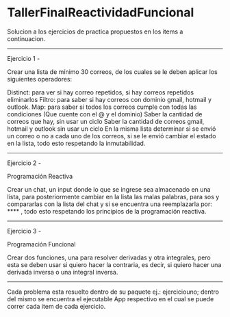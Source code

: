 # TallerFinalReactividadFuncional

Solucion a los ejercicios de practica propuestos en los items a continuacion. 

------------------------------------------------------------------------------------------------------------------------------------------------------
Ejercicio 1 - 



Crear una lista de mínimo 30 correos, de los cuales se le deben aplicar los siguientes operadores:

Distinct: para ver si hay correo repetidos, si hay correos repetidos eliminarlos
Filtro: para saber si hay correos con dominio gmail, hotmail y outlook.
Map: para saber si todos los correos cumple con todas las condiciones (Que cuente con el @ y el dominio)
Saber la cantidad de correos que hay, sin usar un ciclo
Saber la cantidad de correos gmail, hotmail y outlook sin usar un ciclo
En la misma lista determinar si se envió un correo o no a cada uno de los correos, si se le envió cambiar el estado en la lista, todo esto respetando la inmutabilidad.


----------------------------------------------------------------------------------------------------------------------------------------------------------

Ejercicio 2 -


Programación Reactiva

Crear un chat, un input donde lo que se ingrese sea almacenado en una lista, para posteriormente cambiar en la lista las malas palabras, para sos y compararlas con la lista del chat y si se encuentra una reemplazarla por: **** , todo esto respetando los principios de la programación reactiva.

----------------------------------------------------------------------------------------------------------------------------------------------------------

Ejercicio 3 -  

Programación Funcional

Crear dos funciones, una para resolver derivadas y otra integrales, pero esta se deben usar si quiero hacer la contraria, es decir, si quiero hacer una derivada inversa o una integral inversa.


----------------------------------------------------------------------------------------------------------------------------------------------------------

Cada problema esta resuelto dentro de su paquete ej.: ejerciciouno; dentro del mismo se encuentra el ejecutable App respectivo en el cual se puede correr cada item de cada ejercicio.
